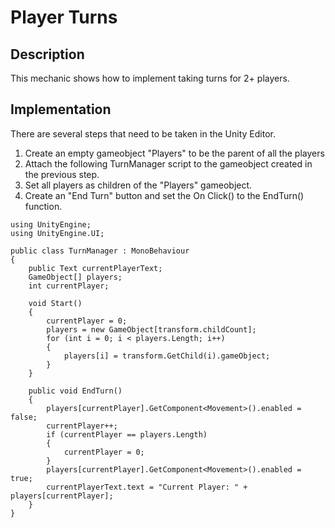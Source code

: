 # Player Turns

## Description
This mechanic shows how to implement taking turns for 2+ players. 

## Implementation
There are several steps that need to be taken in the Unity Editor.

   1. Create an empty gameobject "Players" to be the parent of all the players
   2. Attach the following TurnManager script to the gameobject created in the previous step.
   3. Set all players as children of the "Players" gameobject.
   4. Create an "End Turn" button and set the On Click() to the EndTurn() function.

    using UnityEngine;
    using UnityEngine.UI;

    public class TurnManager : MonoBehaviour
    {
        public Text currentPlayerText;
        GameObject[] players;
        int currentPlayer;

        void Start()
        {
            currentPlayer = 0;
            players = new GameObject[transform.childCount];
            for (int i = 0; i < players.Length; i++)
            {
                players[i] = transform.GetChild(i).gameObject;
            }
        }

        public void EndTurn()
        {
            players[currentPlayer].GetComponent<Movement>().enabled = false;
            currentPlayer++;
            if (currentPlayer == players.Length)
            {
                currentPlayer = 0;
            }
            players[currentPlayer].GetComponent<Movement>().enabled = true;
            currentPlayerText.text = "Current Player: " + players[currentPlayer];
        }
    }
